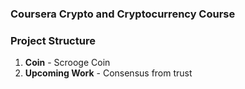### Coursera Crypto and Cryptocurrency Course

### Project Structure
1. **Coin** - Scrooge Coin
2. **Upcoming Work** - Consensus from trust
